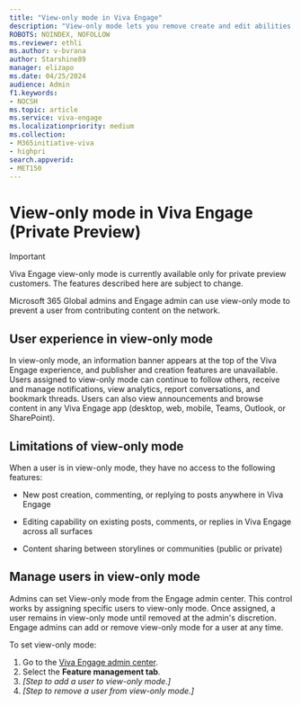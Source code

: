 ```yaml
---
title: "View-only mode in Viva Engage"
description: "View-only mode lets you remove create and edit abilities from specific Viva Engage users as needed."
ROBOTS: NOINDEX, NOFOLLOW
ms.reviewer: ethli
ms.author: v-bvrana
author: Starshine89
manager: elizapo
ms.date: 04/25/2024
audience: Admin
f1.keywords:
- NOCSH
ms.topic: article
ms.service: viva-engage
ms.localizationpriority: medium
ms.collection:  
- M365initiative-viva
- highpri
search.appverid:
- MET150
---
```


# View-only mode in Viva Engage (Private Preview)

>[!IMPORTANT]
>Viva Engage view-only mode is currently available only for private preview customers.  The features described here are subject to change.

Microsoft 365 Global admins and Engage admin can use view-only mode to prevent a user from contributing content on the network. 

## User experience in view-only mode

In view-only mode, an information banner appears at the top of the Viva Engage experience, and publisher and creation features are unavailable. Users assigned to view-only mode can continue to follow others, receive and manage notifications, view analytics, report conversations, and bookmark threads. Users can also view announcements and browse content in any Viva Engage app (desktop, web, mobile, Teams, Outlook, or SharePoint).

## Limitations of view-only mode

When a user is in view-only mode, they have no access to the following features:

- New post creation, commenting, or replying to posts anywhere in Viva Engage

- Editing capability on existing posts, comments, or replies in Viva Engage across all surfaces

- Content sharing between storylines or communities (public or private)

## Manage users in view-only mode

Admins can set View-only mode from the Engage admin center. This control works by assigning specific users to view-only mode. Once assigned, a user remains in view-only mode until removed at the admin's discretion. Engage admins can add or remove view-only mode for a user at any time.

To set view-only mode:

1. Go to the [Viva Engage admin center](/viva/engage/eac-as-access-eac).
1. Select the **Feature management tab**.
1. _[Step to add a user to view-only mode.]_
1. _[Step to remove a user from view-only mode.]_
